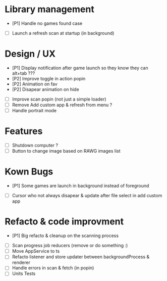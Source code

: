 

# Library management
- [P1] Handle no games found case
- [ ] Launch a refresh scan at startup (in background)

# Design / UX
- [P1] Display notification after game launch so they know they can alt+tab ???
- [P2] Improve toggle in action popin
- [P2] Animation on fav
- [P2] Disapear animation on hide
- [ ] Improve scan popin (not just a simple loader)
- [ ] Remove Add custom app & refresh from menu ?
- [ ] Handle portrait mode

# Features
- [ ] Shutdown computer ?
- [ ] Button to change image based on RAWG images list

# Kown Bugs
- [P1] Some games are launch in background instead of foreground
- [ ] Cursor who not always disapear & update after file select in add custom app


# Refacto & code improvment
- [P1] Big refacto & cleanup on the scanning process
- [ ] Scan progress job reducers (remove or do something :)
- [ ] Move AppService to ts
- [ ] Refacto listener and store updater between backgroundProcess & renderer
- [ ] Handle errors in scan & fetch (in popin)
- [ ] Units Tests
